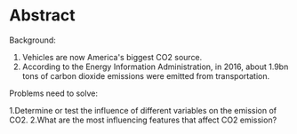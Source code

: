 # Abstract
Background:  

1. Vehicles are now America's biggest CO2 source.
2. According to the Energy Information Administration, in 2016, about 1.9bn tons of carbon dioxide emissions were emitted from transportation.

Problems need to solve:

1.Determine or test the influence of different variables on the emission of CO2.
2.What are the most influencing features that affect CO2 emission?
